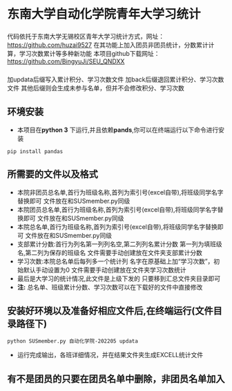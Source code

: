 # 东南大学自动化学院青年大学习统计
	
###
代码依托于东南大学无锡校区青年大学习统计方式，网址：https://github.com/huzai9527
在其功能上加入团员非团员统计，分数累计计算，学习次数累计等多种新功能
本项目github下载网址：https://github.com/BingyuJi/SEU_QNDXX
###

###
加updata后缀写入累计积分、学习次数文件
加back后缀退回累计积分、学习次数文件
其他后缀则会生成未参与名单，但并不会修改积分、学习次数
###

## 环境安装

- 本项目在**python 3** 下运行,并且依赖**pands**,你可以在终端运行以下命令进行安装
```
pip install pandas
```

## 所需要的文件以及格式
- 本院非团员总名单,首行为班级名称,首列为索引号(excel自带),将班级同学名字替换即可
  文件放在和SUSmember.py同级
- 本院团员总名单,首行为班级名称,首列为索引号(excel自带),将班级同学名字替换即可
  文件放在和SUSmember.py同级
- 本院总名单,首行为班级名称,首列为索引号(excel自带),将班级同学名字替换即可
  文件放在和SUSmember.py同级
- 支部累计分数:首行为列名第一列列名空,第二列列名累计分数
  第一列为填班级名,第二列为保存的班级名
  文件需要手动创建放在文件夹支部累计分数
- 学习次数:本院总名单后每列多一个统计列
  名字在原基础上加“学习次数”，初始默认手动设置为0
  文件需要手动创建放在文件夹学习次数统计
- 最后是大学习的统计情况,此文件是上级下发的
  只要移到汇总文件夹目录即可
- **注:** 总名单、班级累计分数、学习次数可以在下载好的文件中直接修改

## 安装好环境以及准备好相应文件后,在终端运行(文件目录路径下)
```
python SUSmember.py 自动化学院-202205 updata
```
- 运行完成输出，各班详细情况，并在结果文件夹生成EXCELL统计文件


## 有不是团员的只要在团员名单中删除，非团员名单加入
